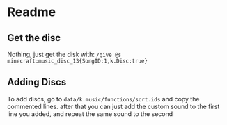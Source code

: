 # Readme
## Get the disc
Nothing, just get the disk with:
`/give @s minecraft:music_disc_13{SongID:1,k.Disc:true}`

## Adding Discs
To add discs, go to `data/k.music/functions/sort.ids` and copy the commented lines.
after that you can just add the custom sound to the first line you added, and repeat the same sound to the second

